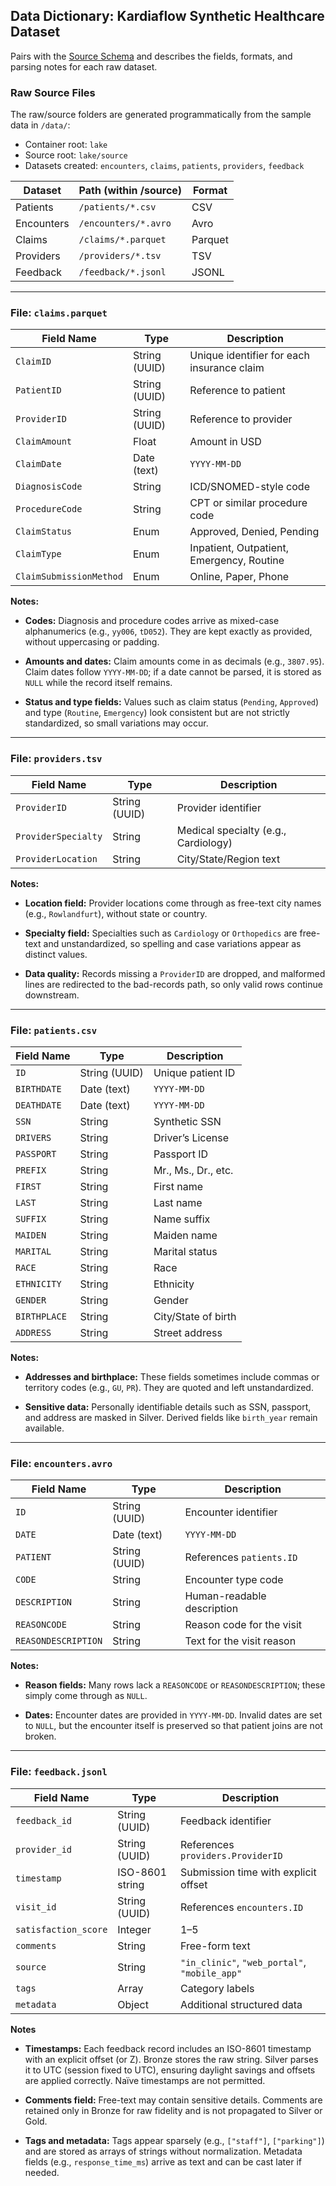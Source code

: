 ## Data Dictionary: Kardiaflow Synthetic Healthcare Dataset

Pairs with the [Source Schema](./source_schema.md) and describes the fields, formats, and parsing notes for each raw dataset.  

### Raw Source Files

The raw/source folders are generated programmatically from the sample data in `/data/`:  

- Container root: `lake`
- Source root: `lake/source`
- Datasets created: `encounters`, `claims`, `patients`, `providers`, `feedback`

| Dataset    | Path (within /source)     | Format  |
|------------|----------------------------|---------|
| Patients   | `/patients/*.csv`          | CSV     |
| Encounters | `/encounters/*.avro`       | Avro    |
| Claims     | `/claims/*.parquet`        | Parquet |
| Providers  | `/providers/*.tsv`         | TSV     |
| Feedback   | `/feedback/*.jsonl`        | JSONL   |

---

### File: `claims.parquet`

| Field Name              | Type        | Description                                    |
|-------------------------|-------------|------------------------------------------------|
| `ClaimID`               | String (UUID) | Unique identifier for each insurance claim     |
| `PatientID`             | String (UUID) | Reference to patient                           |
| `ProviderID`            | String (UUID) | Reference to provider                          |
| `ClaimAmount`           | Float       | Amount in USD                                  |
| `ClaimDate`             | Date (text) | `YYYY-MM-DD`                                   |
| `DiagnosisCode`         | String      | ICD/SNOMED-style code                          |
| `ProcedureCode`         | String      | CPT or similar procedure code                  |
| `ClaimStatus`           | Enum        | Approved, Denied, Pending                      |
| `ClaimType`             | Enum        | Inpatient, Outpatient, Emergency, Routine      |
| `ClaimSubmissionMethod` | Enum        | Online, Paper, Phone                           |

**Notes:**

- **Codes:** Diagnosis and procedure codes arrive as mixed-case alphanumerics (e.g., `yy006`, `tD052`). They are kept 
exactly as provided, without uppercasing or padding.  

- **Amounts and dates:** Claim amounts come in as decimals (e.g., `3807.95`). Claim dates follow `YYYY-MM-DD`; if a 
date cannot be parsed, it is stored as `NULL` while the record itself remains.  

- **Status and type fields:** Values such as claim status (`Pending`, `Approved`) and type (`Routine`, `Emergency`) 
look consistent but are not strictly standardized, so small variations may occur.  


---

### File: `providers.tsv`

| Field Name          | Type   | Description                         |
|---------------------|--------|-------------------------------------|
| `ProviderID`        | String (UUID) | Provider identifier             |
| `ProviderSpecialty` | String | Medical specialty (e.g., Cardiology)|
| `ProviderLocation`  | String | City/State/Region text              |

**Notes:**

- **Location field:** Provider locations come through as free-text city names (e.g., `Rowlandfurt`), without state or 
country.

- **Specialty field:** Specialties such as `Cardiology` or `Orthopedics` are free-text and unstandardized, so 
spelling and case variations appear as distinct values.  

- **Data quality:** Records missing a `ProviderID` are dropped, and malformed lines are redirected to the bad-records 
path, so only valid rows continue downstream.  

---

### File: `patients.csv`

| Field Name   | Type   | Description               |
|--------------|--------|---------------------------|
| `ID`         | String (UUID) | Unique patient ID    |
| `BIRTHDATE`  | Date (text) | `YYYY-MM-DD`         |
| `DEATHDATE`  | Date (text) | `YYYY-MM-DD` |
| `SSN`        | String | Synthetic SSN             |
| `DRIVERS`    | String | Driver’s License          |
| `PASSPORT`   | String | Passport ID               |
| `PREFIX`     | String | Mr., Ms., Dr., etc.       |
| `FIRST`      | String | First name                |
| `LAST`       | String | Last name                 |
| `SUFFIX`     | String | Name suffix   |
| `MAIDEN`     | String | Maiden name   |
| `MARITAL`    | String | Marital status            |
| `RACE`       | String | Race                      |
| `ETHNICITY`  | String | Ethnicity                 |
| `GENDER`     | String | Gender               |
| `BIRTHPLACE` | String | City/State of birth       |
| `ADDRESS`    | String | Street address            |

**Notes:**

- **Addresses and birthplace:** These fields sometimes include commas or territory codes (e.g., `GU`, `PR`). They are 
quoted and left unstandardized.

- **Sensitive data:** Personally identifiable details such as SSN, passport, and address are masked in Silver. 
Derived fields like `birth_year` remain available.  

---

### File: `encounters.avro`

| Field Name          | Type        | Description                                  |
|---------------------|-------------|----------------------------------------------|
| `ID`                | String (UUID) | Encounter identifier                         |
| `DATE`              | Date (text) | `YYYY-MM-DD`                                 |
| `PATIENT`           | String (UUID) | References `patients.ID`                     |
| `CODE`              | String      | Encounter type code                          |
| `DESCRIPTION`       | String      | Human-readable description                   |
| `REASONCODE`        | String      | Reason code for the visit       |
| `REASONDESCRIPTION` | String      | Text for the visit reason     |

**Notes:**

- **Reason fields:** Many rows lack a `REASONCODE` or `REASONDESCRIPTION`; these simply come through as `NULL`.

- **Dates:** Encounter dates are provided in `YYYY-MM-DD`. Invalid dates are set to `NULL`, but the encounter itself 
is preserved so that patient joins are not broken.

---

### File: `feedback.jsonl`

| Field Name           | Type             | Description                                               |
|----------------------|------------------|-----------------------------------------------------------|
| `feedback_id`        | String (UUID)      | Feedback identifier                                       |
| `provider_id`        | String (UUID)      | References `providers.ProviderID`                         |
| `timestamp`          | ISO-8601 string  | Submission time with explicit offset               |
| `visit_id`           | String (UUID)      | References `encounters.ID`                   |
| `satisfaction_score` | Integer          | 1–5                                                       |
| `comments`           | String           | Free-form text                                  |
| `source`             | String           | `"in_clinic"`, `"web_portal"`, `"mobile_app"`   |
| `tags`               | Array<String>    | Category labels                                  |
| `metadata`           | Object           | Additional structured data                        |

**Notes**

- **Timestamps:** Each feedback record includes an ISO-8601 timestamp with an explicit offset (or Z). Bronze stores the raw string. Silver parses it to UTC (session fixed to UTC), ensuring daylight savings and offsets are applied correctly. Naïve timestamps are not permitted.

- **Comments field:** Free-text may contain sensitive details. Comments are retained only in Bronze for raw fidelity 
  and is not propagated to Silver or Gold.

- **Tags and metadata:** Tags appear sparsely (e.g., `["staff"]`, `["parking"]`) and are stored as arrays of strings 
without normalization. Metadata fields (e.g., `response_time_ms`) arrive as text and can be cast later if needed.